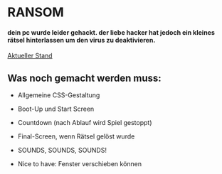 # RANSOM

#### dein pc wurde leider gehackt. der liebe hacker hat jedoch ein kleines rätsel hinterlassen um den virus zu deaktivieren. 

[Aktueller Stand](https://beniwonka.github.io/ransom/)

## Was noch gemacht werden muss:
                           
  * Allgemeine CSS-Gestaltung
  
  * Boot-Up und Start Screen

  * Countdown (nach Ablauf wird Spiel gestoppt)

  * Final-Screen, wenn Rätsel gelöst wurde

  * SOUNDS, SOUNDS, SOUNDS!
  
  * Nice to have: Fenster verschieben können
